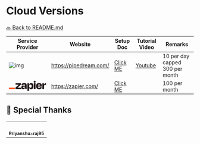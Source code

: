 # Cloud Versions

[🔙 Back to README.md](/README.md)

| Service Provider | Website | Setup Doc | Tutorial Video | Remarks |
| ---------------| -------------- | -------------- | -------------- | -------------- |
| ![img](imgs/icon-pipedream.svg) | https://pipedream.com/ | [Click ME](pipedream/pipedream.md) | [Youtube](https://youtu.be/kTEcJhz0M98) | 10 per day capped 300 per month |
| ![img](imgs/icon-zapier.svg) | https://zapier.com/ | [Click ME](zapier/zapier.md) |  | 100 per month |

## 🦾 Special Thanks
<table>
  <tr>
  <td align="center">
    <a href="https://github.com/Priyanshu-raj95">
      <img src="https://avatars.githubusercontent.com/u/102779989?v=4" width="100" alt=""/>
      <br><sub><b>Priyanshu-raj95</b></sub>
    </a>
  </td>
  </tr>
</table>
